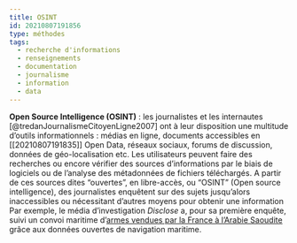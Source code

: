 ```yaml
---
title: OSINT
id: 20210807191856
type: méthodes
tags:
  - recherche d'informations
  - renseignements
  - documentation
  - journalisme
  - information
  - data
---
```

           

**Open Source Intelligence (OSINT)** : les journalistes et les internautes [@tredanJournalismeCitoyenLigne2007] ont à leur disposition une multitude d’outils informationnels : médias en ligne, documents accessibles en [[20210807191835]] Open Data, réseaux sociaux, forums de discussion, données de géo-localisation etc. Les utilisateurs peuvent faire des recherches ou encore vérifier des sources d’informations par le biais de logiciels ou de l’analyse des métadonnées de fichiers téléchargés. A partir de ces sources dites “ouvertes”, en libre-accès, ou “OSINT” (Open source intelligence), des journalistes enquêtent sur des sujets jusqu’alors inaccessibles ou nécessitant d’autres moyens pour obtenir une information 
Par exemple, le média d’investigation _Disclose_ a, pour sa première enquête, suivi un convoi maritime d’[armes vendues par la France à l’Arabie Saoudite](https://disclose.ngo/fr/investigations/made-in-france) grâce aux données ouvertes de navigation maritime.



  
